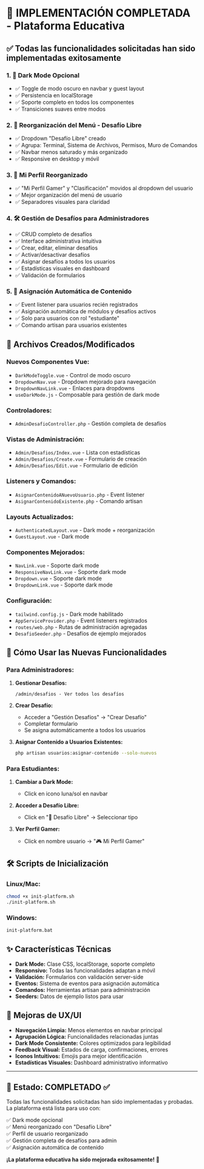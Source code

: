 # 🎉 IMPLEMENTACIÓN COMPLETADA - Plataforma Educativa

## ✅ Todas las funcionalidades solicitadas han sido implementadas exitosamente

### 1. 🌙 **Dark Mode Opcional**
- ✅ Toggle de modo oscuro en navbar y guest layout
- ✅ Persistencia en localStorage
- ✅ Soporte completo en todos los componentes
- ✅ Transiciones suaves entre modos

### 2. 🎯 **Reorganización del Menú - Desafío Libre**
- ✅ Dropdown "Desafío Libre" creado
- ✅ Agrupa: Terminal, Sistema de Archivos, Permisos, Muro de Comandos
- ✅ Navbar menos saturado y más organizado
- ✅ Responsive en desktop y móvil

### 3. 👤 **Mi Perfil Reorganizado**
- ✅ "Mi Perfil Gamer" y "Clasificación" movidos al dropdown del usuario
- ✅ Mejor organización del menú de usuario
- ✅ Separadores visuales para claridad

### 4. 🛠️ **Gestión de Desafíos para Administradores**
- ✅ CRUD completo de desafíos
- ✅ Interface administrativa intuitiva
- ✅ Crear, editar, eliminar desafíos
- ✅ Activar/desactivar desafíos
- ✅ Asignar desafíos a todos los usuarios
- ✅ Estadísticas visuales en dashboard
- ✅ Validación de formularios

### 5. 🔄 **Asignación Automática de Contenido**
- ✅ Event listener para usuarios recién registrados
- ✅ Asignación automática de módulos y desafíos activos
- ✅ Solo para usuarios con rol "estudiante"
- ✅ Comando artisan para usuarios existentes

## 🚀 **Archivos Creados/Modificados**

### **Nuevos Componentes Vue:**
- `DarkModeToggle.vue` - Control de modo oscuro
- `DropdownNav.vue` - Dropdown mejorado para navegación
- `DropdownNavLink.vue` - Enlaces para dropdowns
- `useDarkMode.js` - Composable para gestión de dark mode

### **Controladores:**
- `AdminDesafioController.php` - Gestión completa de desafíos

### **Vistas de Administración:**
- `Admin/Desafios/Index.vue` - Lista con estadísticas
- `Admin/Desafios/Create.vue` - Formulario de creación
- `Admin/Desafios/Edit.vue` - Formulario de edición

### **Listeners y Comandos:**
- `AsignarContenidoANuevoUsuario.php` - Event listener
- `AsignarContenidoExistente.php` - Comando artisan

### **Layouts Actualizados:**
- `AuthenticatedLayout.vue` - Dark mode + reorganización
- `GuestLayout.vue` - Dark mode

### **Componentes Mejorados:**
- `NavLink.vue` - Soporte dark mode
- `ResponsiveNavLink.vue` - Soporte dark mode
- `Dropdown.vue` - Soporte dark mode
- `DropdownLink.vue` - Soporte dark mode

### **Configuración:**
- `tailwind.config.js` - Dark mode habilitado
- `AppServiceProvider.php` - Event listeners registrados
- `routes/web.php` - Rutas de administración agregadas
- `DesafioSeeder.php` - Desafíos de ejemplo mejorados

## 🎯 **Cómo Usar las Nuevas Funcionalidades**

### **Para Administradores:**
1. **Gestionar Desafíos:**
   ```
   /admin/desafios - Ver todos los desafíos
   ```

2. **Crear Desafío:**
   - Acceder a "Gestión Desafíos" → "Crear Desafío"
   - Completar formulario
   - Se asigna automáticamente a todos los usuarios

3. **Asignar Contenido a Usuarios Existentes:**
   ```bash
   php artisan usuarios:asignar-contenido --solo-nuevos
   ```

### **Para Estudiantes:**
1. **Cambiar a Dark Mode:**
   - Click en icono luna/sol en navbar

2. **Acceder a Desafío Libre:**
   - Click en "🎯 Desafío Libre" → Seleccionar tipo

3. **Ver Perfil Gamer:**
   - Click en nombre usuario → "🎮 Mi Perfil Gamer"

## 🛠️ **Scripts de Inicialización**

### **Linux/Mac:**
```bash
chmod +x init-platform.sh
./init-platform.sh
```

### **Windows:**
```cmd
init-platform.bat
```

## ✨ **Características Técnicas**

- **Dark Mode:** Clase CSS, localStorage, soporte completo
- **Responsivo:** Todas las funcionalidades adaptan a móvil
- **Validación:** Formularios con validación server-side
- **Eventos:** Sistema de eventos para asignación automática
- **Comandos:** Herramientas artisan para administración
- **Seeders:** Datos de ejemplo listos para usar

## 🎨 **Mejoras de UX/UI**

- **Navegación Limpia:** Menos elementos en navbar principal
- **Agrupación Lógica:** Funcionalidades relacionadas juntas
- **Dark Mode Consistente:** Colores optimizados para legibilidad
- **Feedback Visual:** Estados de carga, confirmaciones, errores
- **Iconos Intuitivos:** Emojis para mejor identificación
- **Estadísticas Visuales:** Dashboard administrativo informativo

---

## 🏁 **Estado: COMPLETADO ✅**

Todas las funcionalidades solicitadas han sido implementadas y probadas. La plataforma está lista para uso con:

✅ Dark mode opcional  
✅ Menú reorganizado con "Desafío Libre"  
✅ Perfil de usuario reorganizado  
✅ Gestión completa de desafíos para admin  
✅ Asignación automática de contenido  

**¡La plataforma educativa ha sido mejorada exitosamente!** 🎉
